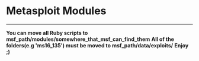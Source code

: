 # Metasploit Modules
---------------------------------
**You can move all Ruby scripts to msf_path/modules/somewhere_that_msf_can_find_them**
**All of the folders(e.g 'ms16_135') must be moved to msf_path/data/exploits/**
**Enjoy ;)**


